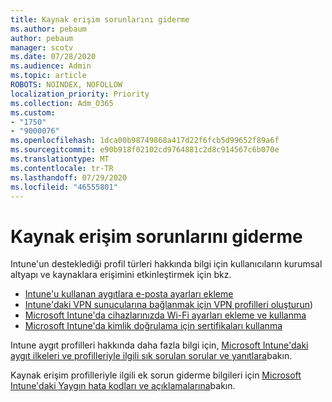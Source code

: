 ```yaml
---
title: Kaynak erişim sorunlarını giderme
ms.author: pebaum
author: pebaum
manager: scotv
ms.date: 07/28/2020
ms.audience: Admin
ms.topic: article
ROBOTS: NOINDEX, NOFOLLOW
localization_priority: Priority
ms.collection: Adm_O365
ms.custom:
- "1750"
- "9000076"
ms.openlocfilehash: 1dca00b98749868a417d22f6fcb5d99652f89a6f
ms.sourcegitcommit: e90b918f02102cd9764881c2d8c914567c6b070e
ms.translationtype: MT
ms.contentlocale: tr-TR
ms.lasthandoff: 07/29/2020
ms.locfileid: "46555801"
---
```

# <a name="troubleshoot-resource-access-issues"></a>Kaynak erişim sorunlarını giderme

Intune'un desteklediği profil türleri hakkında bilgi için kullanıcıların kurumsal altyapı ve kaynaklara erişimini etkinleştirmek için bkz.

- [Intune'u kullanan aygıtlara e-posta ayarları ekleme](https://docs.microsoft.com/intune/email-settings-configure)
- [Intune'daki VPN sunucularına bağlanmak için VPN profilleri oluşturun](https://docs.microsoft.com/intune/vpn-settings-configure))
- [Microsoft Intune'da cihazlarınızda Wi-Fi ayarları ekleme ve kullanma](https://docs.microsoft.com/intune/wi-fi-settings-configure)
- [Microsoft Intune'da kimlik doğrulama için sertifikaları kullanma](https://docs.microsoft.com/intune/certificates-configure)

Intune aygıt profilleri hakkında daha fazla bilgi için, [Microsoft Intune'daki aygıt ilkeleri ve profilleriyle ilgili sık sorulan sorular ve yanıtlara](https://docs.microsoft.com/intune/device-profile-troubleshoot)bakın.

Kaynak erişim profilleriyle ilgili ek sorun giderme bilgileri için [Microsoft Intune'daki Yaygın hata kodları ve açıklamalarına](https://docs.microsoft.com/intune/troubleshoot-company-resource-access-problems)bakın.